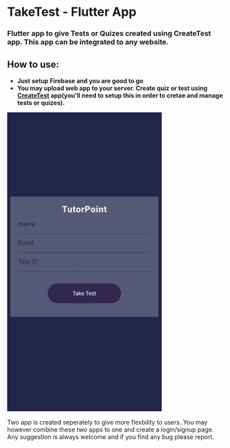 
# TakeTest - Flutter App
### Flutter app to give Tests or Quizes created using CreateTest app. This app can be integrated to any website.
## How to use:

 - **Just setup Firebase and you are good to go**
 - **You may upload web app to your server. Create quiz or test using [CreateTest](https://github.com/SuTechs/CreateTest-Flutter) app(you'll need to setup this in order to cretae and manage tests or quizes).**

![App Preview](https://github.com/SuTechs/TakeTest-Flutter/blob/master/TakeTest.gif)

Two app is created seperately to give more flexbility to users. You may however combine these two apps to one and create a login/signup page.
Any suggestion is always welcome and if you find any bug please report.
